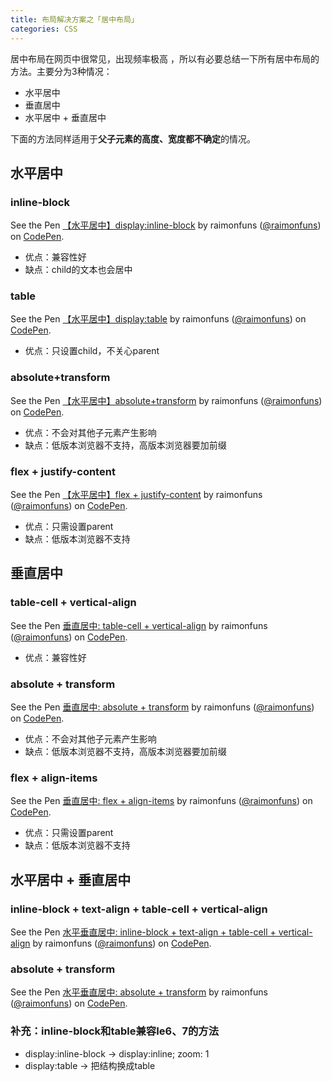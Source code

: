 ```yaml
---
title: 布局解决方案之「居中布局」
categories: CSS
---
```


居中布局在网页中很常见，出现频率极高 ，所以有必要总结一下所有居中布局的方法。主要分为3种情况：

- 水平居中
- 垂直居中
- 水平居中 + 垂直居中

下面的方法同样适用于**父子元素的高度、宽度都不确定**的情况。

## 水平居中

### inline-block

<p data-height="265" data-theme-id="0" data-slug-hash="ygpVKd" data-default-tab="css,result" data-user="raimonfuns" data-embed-version="2" data-pen-title="【水平居中】display:inline-block" class="codepen">See the Pen <a href="http://codepen.io/raimonfuns/pen/ygpVKd/">【水平居中】display:inline-block</a> by raimonfuns (<a href="http://codepen.io/raimonfuns">@raimonfuns</a>) on <a href="http://codepen.io">CodePen</a>.</p>

- 优点：兼容性好
- 缺点：child的文本也会居中

### table

<p data-height="265" data-theme-id="0" data-slug-hash="VPymxz" data-default-tab="css,result" data-user="raimonfuns" data-embed-version="2" data-pen-title="【水平居中】display:table" class="codepen">See the Pen <a href="http://codepen.io/raimonfuns/pen/VPymxz/">【水平居中】display:table</a> by raimonfuns (<a href="http://codepen.io/raimonfuns">@raimonfuns</a>) on <a href="http://codepen.io">CodePen</a>.</p>

- 优点：只设置child，不关心parent

### absolute+transform

<p data-height="265" data-theme-id="0" data-slug-hash="VPymBz" data-default-tab="css,result" data-user="raimonfuns" data-embed-version="2" data-pen-title="【水平居中】absolute+transform" class="codepen">See the Pen <a href="http://codepen.io/raimonfuns/pen/VPymBz/">【水平居中】absolute+transform</a> by raimonfuns (<a href="http://codepen.io/raimonfuns">@raimonfuns</a>) on <a href="http://codepen.io">CodePen</a>.</p>

- 优点：不会对其他子元素产生影响
- 缺点：低版本浏览器不支持，高版本浏览器要加前缀

### flex + justify-content

<p data-height="265" data-theme-id="0" data-slug-hash="jyYVeo" data-default-tab="css,result" data-user="raimonfuns" data-embed-version="2" data-pen-title="【水平居中】flex + justify-content" class="codepen">See the Pen <a href="http://codepen.io/raimonfuns/pen/jyYVeo/">【水平居中】flex + justify-content</a> by raimonfuns (<a href="http://codepen.io/raimonfuns">@raimonfuns</a>) on <a href="http://codepen.io">CodePen</a>.</p>

- 优点：只需设置parent
- 缺点：低版本浏览器不支持

## 垂直居中

### table-cell + vertical-align

<p data-height="365" data-theme-id="0" data-slug-hash="apEBMB" data-default-tab="css,result" data-user="raimonfuns" data-embed-version="2" data-pen-title="垂直居中: table-cell + vertical-align" class="codepen">See the Pen <a href="http://codepen.io/raimonfuns/pen/apEBMB/">垂直居中: table-cell + vertical-align</a> by raimonfuns (<a href="http://codepen.io/raimonfuns">@raimonfuns</a>) on <a href="http://codepen.io">CodePen</a>.</p>

- 优点：兼容性好

### absolute + transform

<p data-height="365" data-theme-id="0" data-slug-hash="xgpReq" data-default-tab="css,result" data-user="raimonfuns" data-embed-version="2" data-pen-title="垂直居中: absolute + transform" class="codepen">See the Pen <a href="http://codepen.io/raimonfuns/pen/xgpReq/">垂直居中: absolute + transform</a> by raimonfuns (<a href="http://codepen.io/raimonfuns">@raimonfuns</a>) on <a href="http://codepen.io">CodePen</a>.</p>

- 优点：不会对其他子元素产生影响
- 缺点：低版本浏览器不支持，高版本浏览器要加前缀

###  flex + align-items

<p data-height="365" data-theme-id="0" data-slug-hash="egyBaJ" data-default-tab="css,result" data-user="raimonfuns" data-embed-version="2" data-pen-title="垂直居中: flex + align-items" class="codepen">See the Pen <a href="http://codepen.io/raimonfuns/pen/egyBaJ/">垂直居中: flex + align-items</a> by raimonfuns (<a href="http://codepen.io/raimonfuns">@raimonfuns</a>) on <a href="http://codepen.io">CodePen</a>.</p>

- 优点：只需设置parent
- 缺点：低版本浏览器不支持

## 水平居中 + 垂直居中

### inline-block + text-align + table-cell + vertical-align

<p data-height="365" data-theme-id="0" data-slug-hash="GryNbB" data-default-tab="css,result" data-user="raimonfuns" data-embed-version="2" data-pen-title="水平垂直居中: inline-block + text-align + table-cell + vertical-align" class="codepen">See the Pen <a href="http://codepen.io/raimonfuns/pen/GryNbB/">水平垂直居中: inline-block + text-align + table-cell + vertical-align</a> by raimonfuns (<a href="http://codepen.io/raimonfuns">@raimonfuns</a>) on <a href="http://codepen.io">CodePen</a>.</p>

### absolute + transform

<p data-height="365" data-theme-id="0" data-slug-hash="xgpgKd" data-default-tab="css,result" data-user="raimonfuns" data-embed-version="2" data-pen-title="水平垂直居中: absolute + transform" class="codepen">See the Pen <a href="http://codepen.io/raimonfuns/pen/xgpgKd/">水平垂直居中: absolute + transform</a> by raimonfuns (<a href="http://codepen.io/raimonfuns">@raimonfuns</a>) on <a href="http://codepen.io">CodePen</a>.</p>
<script async src="https://production-assets.codepen.io/assets/embed/ei.js"></script>

### 补充：inline-block和table兼容Ie6、7的方法

- display:inline-block -> display:inline; zoom: 1
- display:table -> 把结构换成table
